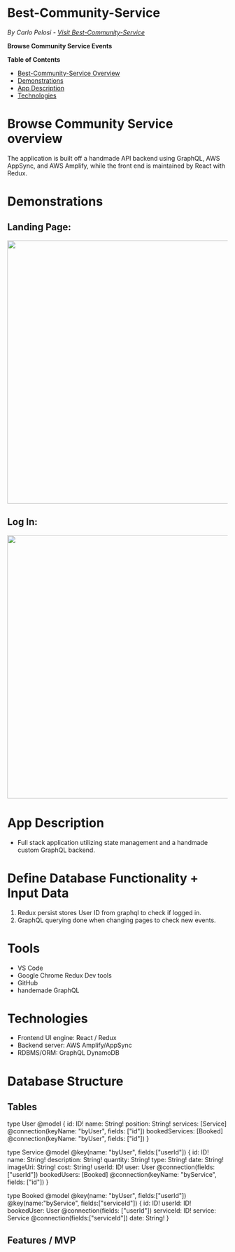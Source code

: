 # Best-Community-Service
*By Carlo Pelosi - [Visit Best-Community-Service](https://dev.d225qaiq3wjuiq.amplifyapp.com/)*

**Browse Community Service Events**

**Table of Contents**
* [Best-Community-Service Overview](#Best-Community-Service-overview)
* [Demonstrations](#demonstrations)
* [App Description](#app-description)
* [Technologies](#technologies)


# Browse Community Service overview
The application is built off a handmade API backend using GraphQL, AWS AppSync, and AWS Amplify, while the front end is maintained by React with Redux. 

# Demonstrations


## Landing Page: 
<img width="600" src="https://i.gyazo.com/a15ec6bcd23fcf1691a461092e12ceca.jpg">

## Log In:
<img width="600" src="https://i.gyazo.com/54c47e64d067f66ae6a259bafda47236.jpg">

# App Description
-   Full stack application utilizing state management and a handmade custom GraphQL backend.  

# Define Database Functionality + Input Data
1.  Redux persist stores User ID from graphql to check if logged in.
2.  GraphQL querying done when changing pages to check new events.

# Tools
-   VS Code
-   Google Chrome Redux Dev tools
-   GitHub
-   handemade GraphQL

# Technologies
-   Frontend UI engine: React / Redux
-   Backend server: AWS Amplify/AppSync
-   RDBMS/ORM: GraphQL DynamoDB 
 

# Database Structure

## Tables

type User @model {
  id: ID!
  name: String!
  position: String!
  services: [Service] @connection(keyName: "byUser", fields: ["id"])
  bookedServices: [Booked] @connection(keyName: "byUser", fields: ["id"])
}

type Service @model @key(name: "byUser", fields:["userId"]) {
  id: ID!
  name: String!
  description: String!
  quantity: String!
  type: String!
  date: String!
  imageUri: String!
  cost: String!
  userId: ID!
  user: User @connection(fields: ["userId"])
  bookedUsers: [Booked] @connection(keyName: "byService", fields: ["id"])
}

type Booked @model @key(name: "byUser", fields:["userId"]) @key(name:"byService", fields:["serviceId"]) {
  id: ID!
  userId: ID!
  bookedUser: User @connection(fields: ["userId"])
  serviceId: ID!
  service: Service @connection(fields:["serviceId"])
  date: String!
}

## Features / MVP


